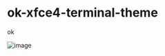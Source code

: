 # ok-xfce4-terminal-theme
ok

![image](https://significantsmell54-project.000webhostapp.com/assets/ok/Screenshot_2022-04-05_11-28-16.png)
